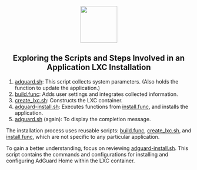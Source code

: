 <div align="center">
<img src="https://raw.githubusercontent.com/ji2k/ProxmoxVE/main/misc/images/logo.png" height="100px" />
</div>
<h2><div align="center">Exploring the Scripts and Steps Involved in an Application LXC Installation</div></h2>

1) [adguard.sh](https://github.com/community-scripts/ProxmoxVE/blob/main/ct/adguard.sh): This script collects system parameters. (Also holds the function to update the application.)
2) [build.func](https://github.com/community-scripts/ProxmoxVE/blob/main/misc/build.func): Adds user settings and integrates collected information.
3) [create_lxc.sh](https://github.com/community-scripts/ProxmoxVE/blob/main/misc/create_lxc.sh): Constructs the LXC container.
4) [adguard-install.sh](https://github.com/community-scripts/ProxmoxVE/blob/main/install/adguard-install.sh): Executes functions from [install.func](https://github.com/community-scripts/ProxmoxVE/blob/main/misc/install.func), and installs the application.
5) [adguard.sh](https://github.com/community-scripts/ProxmoxVE/blob/main/ct/adguard.sh) (again): To display the completion message.

The installation process uses reusable scripts: [build.func](https://github.com/community-scripts/ProxmoxVE/blob/main/misc/build.func), [create_lxc.sh](https://github.com/community-scripts/ProxmoxVE/blob/main/misc/create_lxc.sh), and [install.func](https://github.com/community-scripts/ProxmoxVE/blob/main/misc/install.func), which are not specific to any particular application.

To gain a better understanding, focus on reviewing [adguard-install.sh](https://github.com/community-scripts/ProxmoxVE/blob/main/install/adguard-install.sh). This script contains the commands and configurations for installing and configuring AdGuard Home within the LXC container.
